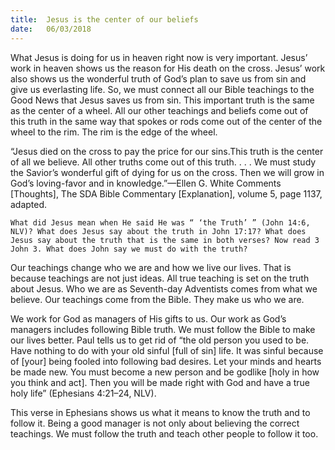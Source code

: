 ```yaml
---
title:  Jesus is the center of our beliefs
date:   06/03/2018
---
```


What Jesus is doing for us in heaven right now is very important. Jesus’ work in heaven shows us the reason for His death on the cross. Jesus’ work also shows us the wonderful truth of God’s plan to save us from sin and give us everlasting life. So, we must connect all our Bible teachings to the Good News that Jesus saves us from sin. This important truth is the same as the center of a wheel. All our other teachings and beliefs come out of this truth in the same way that spokes or rods come out of the center of the wheel to the rim. The rim is the edge of the wheel. 

“Jesus died on the cross to pay the price for our sins.This truth is the center of all we believe. All other truths come out of this truth. . . . We must study the Savior’s wonderful gift of dying for us on the cross. Then we will grow in God’s loving-favor and in knowledge.”—Ellen G. White Comments [Thoughts], The SDA Bible Commentary [Explanation], volume 5, page 1137, adapted. 

`What did Jesus mean when He said He was “ ‘the Truth’ ” (John 14:6, NLV)? What does Jesus say about the truth in John 17:17? What does Jesus say about the truth that is the same in both verses? Now read 3 John 3. What does John say we must do with the truth?` 

Our teachings change who we are and how we live our lives. That is because teachings are not just ideas. All true teaching is set on the truth about Jesus. Who we are as Seventh-day Adventists comes from what we believe. Our teachings come from the Bible. They make us who we are. 

We work for God as managers of His gifts to us. Our work as God’s managers includes following Bible truth. We must follow the Bible to make our lives better. Paul tells us to get rid of “the old person you used to be. Have nothing to do with your old sinful [full of sin] life. It was sinful because of [your] being fooled into following bad desires. Let your minds and hearts be made new. You must become a new person and be godlike [holy in how you think and act]. Then you will be made right with God and have a true holy life” (Ephesians 4:21–24, NLV). 

This verse in Ephesians shows us what it means to know the truth and to follow it. Being a good manager is not only about believing the correct teachings. We must follow the truth and teach other people to follow it too. 